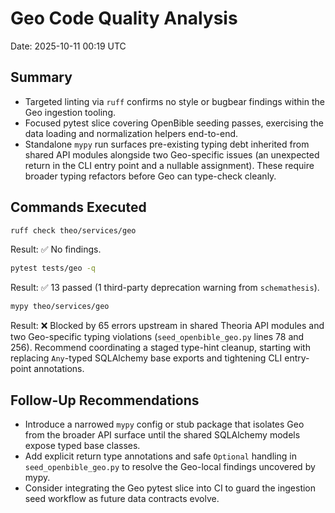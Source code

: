 # Geo Code Quality Analysis

Date: 2025-10-11 00:19 UTC

## Summary
- Targeted linting via `ruff` confirms no style or bugbear findings within the Geo ingestion tooling.
- Focused pytest slice covering OpenBible seeding passes, exercising the data loading and normalization helpers end-to-end.
- Standalone `mypy` run surfaces pre-existing typing debt inherited from shared API modules alongside two Geo-specific issues (an unexpected return in the CLI entry point and a nullable assignment). These require broader typing refactors before Geo can type-check cleanly.

## Commands Executed

```bash
ruff check theo/services/geo
```
Result: ✅ No findings.

```bash
pytest tests/geo -q
```
Result: ✅ 13 passed (1 third-party deprecation warning from `schemathesis`).

```bash
mypy theo/services/geo
```
Result: ❌ Blocked by 65 errors upstream in shared Theoria API modules and two Geo-specific typing violations (`seed_openbible_geo.py` lines 78 and 256). Recommend coordinating a staged type-hint cleanup, starting with replacing `Any`-typed SQLAlchemy base exports and tightening CLI entry-point annotations.

## Follow-Up Recommendations
- Introduce a narrowed `mypy` config or stub package that isolates Geo from the broader API surface until the shared SQLAlchemy models expose typed base classes.
- Add explicit return type annotations and safe `Optional` handling in `seed_openbible_geo.py` to resolve the Geo-local findings uncovered by mypy.
- Consider integrating the Geo pytest slice into CI to guard the ingestion seed workflow as future data contracts evolve.
